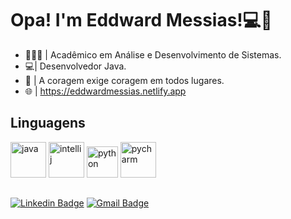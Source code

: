 # Opa! I'm Eddward Messias!💻🌵            
- 👨🏽‍🎓 | Acadêmico em Análise e Desenvolvimento de Sistemas.
- 💻| Desenvolvedor Java. 
- 🌵 | A coragem exige coragem em todos lugares.              
- 🌐 | https://eddwardmessias.netlify.app

<h2 align="left" >Linguagens</h2>
<p float="left">
<img src="https://cdn.jsdelivr.net/gh/devicons/devicon/icons/java/java-original-wordmark.svg" alt="java" width="57" height="57" ></imag>
<img src="https://cdn.jsdelivr.net/gh/devicons/devicon/icons/intellij/intellij-original-wordmark.svg" alt="intellij" width="57" height="57" ></imag>
<img src="https://cdn.jsdelivr.net/gh/devicons/devicon/icons/python/python-original.svg" alt="python" width="50" height="50" ></imag>
<img src="https://cdn.jsdelivr.net/gh/devicons/devicon/icons/pycharm/pycharm-original-wordmark.svg" alt="pycharm" width="57" height="57" ></imag>
</p>


## 
[![Linkedin Badge](https://img.shields.io/badge/-LinkedIn-blue?style=flat-square&logo=Linkedin&logoColor=white&link=https://www.linkedin.com/in/eddwardmessias/)](https://www.linkedin.com/in/eddwardmessias/) [![Gmail Badge](https://img.shields.io/badge/-Gmail-c14438?style=flat-square&logo=Gmail&logoColor=white&link=mailto:edxtrader@gmail.com)](mailto:edxtrader@gmail.com) 

